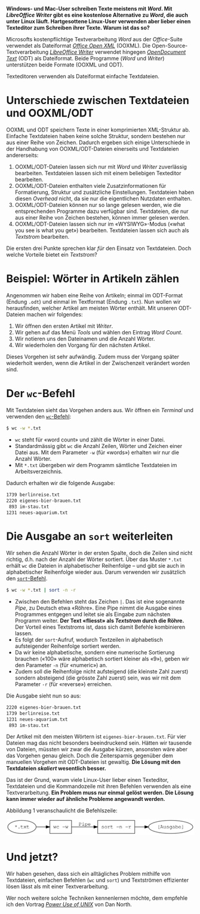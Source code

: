 **Windows- und Mac-User schreiben Texte meistens mit _Word_. Mit _LibreOffice
Writer_ gibt es eine kostenlose Alternative zu _Word_, die auch unter Linux
läuft. Hartgesottene Linux-User verwenden aber lieber einen Texteditor zum
Schreiben ihrer Texte. Warum ist das so?**

Microsofts kostenpflichtige Textverarbeitung _Word_ aus der _Office_-Suite
verwendet als Dateiformat [_Office Open XML_](http://officeopenxml.com/)
(OOXML). Die Open-Source-Textverarbeitung [_LibreOffice
Writer_](https://www.libreoffice.org/discover/writer/) verwendet hingegen
[_OpenDocument Text_](http://opendocumentformat.org/) (ODT) als Dateiformat.
Beide Programme (_Word_ und _Writer_) unterstützen beide Formate (OOXML und
ODT).

Texteditoren verwenden als Dateiformat einfache Textdateien.

# Unterschiede zwischen Textdateien und OOXML/ODT

OOXML und ODT speichern Texte in einer komprimierten XML-Struktur ab. Einfache
Textdateien haben keine solche Struktur, sondern bestehen nur aus einer Reihe
von Zeichen. Dadurch ergeben sich einige Unterschiede in der Handhabung von
OOXML/ODT-Dateien einerseits und Textdateien andererseits:

1. OOXML/ODT-Dateien lassen sich nur mit _Word_ und _Writer_ zuverlässig
bearbeiten. Textdateien lassen sich mit einem beliebigen Texteditor bearbeiten.
2. OOXML/ODT-Dateien enthalten viele Zusatzinformationen für Formatierung,
Struktur und zusätzliche Einstellungen. Textdateien haben diesen _Overhead_
nicht, da sie nur die eigentlichen Nutzdaten enthalten.
3. OOXML/ODT-Dateien können nur so lange gelesen werden, wie die entsprechenden
Programme dazu verfügbar sind. Textdateien, die nur aus einer Reihe von Zeichen
bestehen, können immer gelesen werden.
4. OOXML/ODT-Dateien lassen sich nur im «WYSIWYG»-Modus («what you see is what
you get») bearbeiten. Textdateien lassen sich auch als _Textstrom_ bearbeiten.

Die ersten drei Punkte sprechen klar _für_ den Einsatz von Textdateien. Doch
welche Vorteile bietet ein _Textstrom_?

# Beispiel: Wörter in Artikeln zählen

Angenommen wir haben eine Reihe von Artikeln; einmal im ODT-Format (Endung
`.odt`) und einmal im Textformat (Endung `.txt`). Nun wollen wir herausfinden,
welcher Artikel am meisten Wörter enthält. Mit unseren ODT-Dateien machen wir
folgendes:

1. Wir öffnen den ersten Artikel mit _Writer_.
2. Wir gehen auf das Menü _Tools_ und wählen den Eintrag _Word Count_.
3. Wir notieren uns den Dateinamen und die Anzahl Wörter.
4. Wir wiederholen den Vorgang für den nächsten Artikel.

Dieses Vorgehen ist sehr aufwändig. Zudem muss der Vorgang später wiederholt
werden, wenn die Artikel in der Zwischenzeit verändert worden sind.

# Der `wc`-Befehl

Mit Textdateien sieht das Vorgehen anders aus. Wir öffnen ein _Terminal_ und
verwenden den
[`wc`-Befehl](http://pubs.opengroup.org/onlinepubs/009604499/utilities/wc.html):

```bash
$ wc -w *.txt
```

- `wc` steht für «word count» und zählt die Wörter in einer Datei. 
- Standardmässig gibt `wc` die Anzahl Zeilen, Wörter und Zeichen einer Datei
  aus. Mit dem Parameter `-w` (für «words») erhalten wir nur die Anzahl Wörter.
- Mit `*.txt` übergeben wir dem Programm sämtliche Textdateien im
  Arbeitsverzeichnis.

Dadurch erhalten wir die folgende Ausgabe:

    1739 berlinreise.txt
    2220 eigenes-bier-brauen.txt
     893 im-stau.txt
    1231 neues-aquarium.txt

# Die Ausgabe an `sort` weiterleiten

Wir sehen die Anzahl Wörter in der ersten Spalte, doch die Zeilen sind nicht
richtig, d.h. nach der Anzahl der Wörter sortiert. Über das Muster `*.txt`
erhält `wc` die Dateien in alphabetischer Reihenfolge – und gibt sie auch in
alphabetischer Reihenfolge wieder aus. Darum verwenden wir zusätzlich den
[`sort`-Befehl](http://pubs.opengroup.org/onlinepubs/9699919799/utilities/sort.html).

```bash
$ wc -w *.txt | sort -n -r
```

- Zwischen den Befehlen steht das Zeichen `|`. Das ist eine sogenannte _Pipe_,
  zu Deutsch etwa «Röhre». Eine Pipe nimmt die Ausgabe eines Programmes entgegen
  und leitet sie als Eingabe zum nächsten Programm weiter. **Der Text «fliesst»
  als _Textstrom_ durch die Röhre.** Der Vorteil eines Textstroms ist, dass sich
  damit Befehle kombinieren lassen.
- Es folgt der `sort`-Aufruf, wodurch Textzeilen in alphabetisch aufsteigender
  Reihenfolge sortiert werden.
- Da wir keine alphabetische, sondern eine numerische Sortierung brauchen («100»
  wäre alphabetisch sortiert kleiner als «9»), geben wir den Parameter `-n` (für
  «numeric») an.
- Zudem soll die Reihenfolge nicht aufsteigend (die kleinste Zahl zuerst)
  sondern absteigend (die grösste Zahl zuerst) sein, was wir mit dem Parameter
  `-r` (für «reverse») erreichen.

Die Ausgabe sieht nun so aus:

    2220 eigenes-bier-brauen.txt
    1739 berlinreise.txt
    1231 neues-aquarium.txt
     893 im-stau.txt

Der Artikel mit den meisten Wörtern ist `eigenes-bier-brauen.txt`. Für vier
Dateien mag das nicht besonders beeindruckend sein. Hätten wir tausende von
Dateien, müssten wir zwar die Ausgabe kürzen, ansonsten wäre aber das Vorgehen
genau gleich. Doch die Zeitersparnis gegenüber dem manuellen Vorgehen mit
ODT-Dateien ist gewaltig. **Die Lösung mit den Textdateien _skaliert_ wesentlich
besser.**

Das ist der Grund, warum viele Linux-User lieber einen Texteditor, Textdateien
und die Kommandozeile mit ihren Befehlen verwenden als eine Textverarbeitung.
**Ein Problem muss nur einmal gelöst werden. Die Lösung kann immer wieder auf
ähnliche Probleme angewandt werden.**

Abbildung 1 veranschaulicht die Befehlszeile:

![Die Befehlszeile veranschaulicht](graphic.png)

# Und jetzt?

Wir haben gesehen, dass sich ein alltägliches Problem mithilfe von Textdateien,
einfachen Befehlen (`wc` und `sort`) und Textströmen effizienter lösen lässt
als mit einer Textverarbeitung.

Wer noch weitere solche Techniken kennenlernen möchte, dem empfehle ich den
Vortrag [_Power Use of UNIX_](https://www.youtube.com/watch?v=7uwW20odwEk) von
Dan North.
